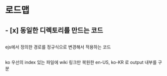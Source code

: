 # 로드맵

## - [x] 동일한 디렉토리를 만드는 코드

##

ejs에서 정의한 경로를 정규식으로 변경해서 적용하는 코드

##

ko 우선의 index
있는 파일에 wiki 링크만 복원한 en-US, ko-KR
로 output 내부를 구분

